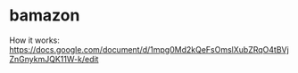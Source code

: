 # bamazon

How it works:
https://docs.google.com/document/d/1mpg0Md2kQeFsOmslXubZRqO4tBVjZnGnykmJQK11W-k/edit